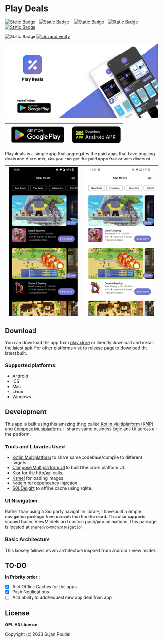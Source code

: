 # Play Deals

[![Static Badge](https://img.shields.io/badge/Android-black?logo=android&logoColor=white&color=%234889f5)](https://play.google.com/store/apps/details?id=me.sujanpoudel.playdeals)
&nbsp;
[![Static Badge](https://img.shields.io/badge/IOS-grey?logo=apple)](https://github.com/psuzn/app-deals/releases/latest)
&nbsp;&nbsp;
[![Static Badge](https://img.shields.io/badge/macOS-black?logo=apple)](https://github.com/psuzn/app-deals/releases/latest)
&nbsp;
[![Static Badge](https://img.shields.io/badge/Windows-green?logo=windows&color=blue)](https://github.com/psuzn/app-deals/releases/latest)
&nbsp;
[![Static Badge](https://img.shields.io/badge/Linux-white?logo=linux&logoColor=white&color=grey)](https://github.com/psuzn/app-deals/releases/latest)
&nbsp;

![Static Badge](https://img.shields.io/badge/License-GPL--v3-brightgreen)
[![Lint and verify](https://github.com/psuzn/App-deals/actions/workflows/lint.yaml/badge.svg?branch=develop)](https://github.com/psuzn/App-deals/actions/workflows/lint.yaml)

![Feature](./media/feature-graphic.jpeg)

| <a href="https://play.google.com/store/apps/details?id=me.sujanpoudel.playdeals">     <img src="media/badge-get-on-google-play.png" width="200" alt="Get it on Google play">   </a> | <a href="https://github.com/psuzn/app-deals/releases/latest">     <img src="media/badge-download-apk.png" width="160" alt="Download Apk">   </a> |
|-------------------------------------------------------------------------------------------------------------------------------------------------------------------------------------|:------------------------------------------------------------------------------------------------------------------------------------------------:|

Play deals is a simple app that aggregates the paid apps that have ongoing deals and discounts, aka you can get the
paid apps free or with discount.

| <img src="media/screenshot-black.jpg" width="95%" > | <img src="media/screenshot-light.jpg"  width="95%" > |
|-----------------------------------------------------|:----------------------------------------------------:|

## Download

You can download the app from [play store](https://play.google.com/store/apps/details?id=me.sujanpoudel.playdeals) or
directly download and install the [latest apk](https://github.com/psuzn/app-deals/releases/latest). For other platforms
visit to [release page](https://github.com/psuzn/app-deals/releases/latest) to download the latest built.

### Supported platforms:

- Android
- IOS
- Mac
- Linux
- Windows

## Development

This app is built using this amazing thing
called [Kotlin Multiplatform (KMP)](https://kotlinlang.org/docs/multiplatform.html)
and [Compose Multiplatform](https://www.jetbrains.com/lp/compose-multiplatform/).
It shares same business logic and UI across all the platform.

### Tools and Libraries Used

- [Kotlin Multiplatform](https://kotlinlang.org/docs/multiplatform.html) to share same codebase/compile to different
  targets.
- [Compose Multiplatform UI](https://www.jetbrains.com/lp/compose-multiplatform/) to build the cross platform UI.
- [Ktor](https://www.jetbrains.com/lp/compose-multiplatform/) for the http/api calls.
- [Kamel](https://github.com/Kamel-Media/Kamel) for loading images.
- [Kodein](https://github.com/kosi-libs/Kodein) for dependency injection.
- [SQLDelight](https://github.com/cashapp/sqldelight) to offline cache using sqlite.

### UI Navigation

Rather than using a 3rd party navigation library, I have built a simple navigation package from scratch that fits the
need. This also supports scoped based ViewModels and custom push/pop animations. This package is located
at [`shared/common/navigation`](shared/src/commonMain/kotlin/me/sujanpoudel/playdeals/common/navigation).

### Basic Architecture

This loosely follows mvvm architecture inspired from android's view model.

## TO-DO

**In Priority order** :

- [x] Add Offline Caches for the apps
- [x] Push Notifications
- [ ] Add ability to add/request new app deal from app

## License

**GPL V3 License**

Copyright (c) 2023 Sujan Poudel

